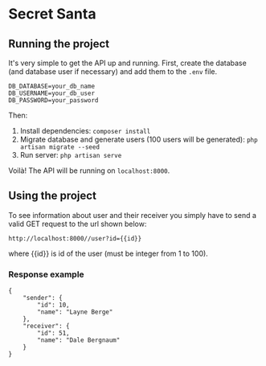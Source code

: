 # Secret Santa

## Running the project

It's very simple to get the API up and running. First, create the database (and database
user if necessary) and add them to the `.env` file.

```
DB_DATABASE=your_db_name
DB_USERNAME=your_db_user
DB_PASSWORD=your_password
```

Then:

1. Install dependencies:
   `composer install`
2. Migrate database and generate users (100 users will be generated):
   `php artisan migrate --seed`
3. Run server:
   `php artisan serve`

Voilà! The API will be running on `localhost:8000`.

## Using the project

To see information about user and their receiver you simply have to send a valid GET request to the url shown below:

`http://localhost:8000//user?id={{id}}`

where {{id}} is id of the user (must be integer from 1 to 100).

### Response example

    {
        "sender": {
            "id": 10,
            "name": "Layne Berge"
        },
        "receiver": {
            "id": 51,
            "name": "Dale Bergnaum"
        }
    }
